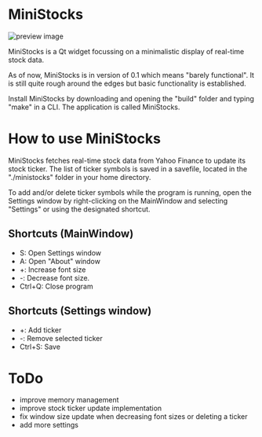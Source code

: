 # MiniStocks

![preview image](https://i.imgur.com/8aCoIzE.png)

MiniStocks is a Qt widget focussing on a minimalistic display of real-time stock data.

As of now, MiniStocks is in version of 0.1 which means "barely functional". It is still quite rough around the edges but basic functionality is established.

Install MiniStocks by downloading and opening the "build" folder and typing "make" in a CLI. The application is called MiniStocks.

# How to use MiniStocks

MiniStocks fetches real-time stock data from Yahoo Finance to update its stock ticker. The list of ticker symbols is saved in a savefile, located in the "./ministocks" folder in your home directory. 

To add and/or delete ticker symbols while the program is running, open the Settings window by right-clicking on the MainWindow and selecting "Settings" or using the designated shortcut.

## Shortcuts (MainWindow)
- S: Open Settings window
- A: Open "About" window
- +: Increase font size
- -: Decrease font size.
- Ctrl+Q: Close program

## Shortcuts (Settings window)
- +: Add ticker
- -: Remove selected ticker 
- Ctrl+S: Save 

# ToDo
- improve memory management 
- improve stock ticker update implementation
- fix window size update when decreasing font sizes or deleting a ticker
- add more settings 
